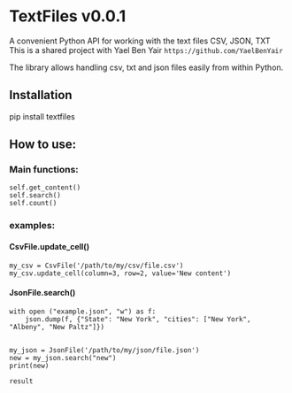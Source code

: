 # TextFiles v0.0.1
A convenient Python API for working with the text files CSV, JSON, TXT
This is a shared project with Yael Ben Yair `https://github.com/YaelBenYair`

The library allows handling csv, txt and json files easily from within Python.

## Installation
pip install textfiles

## How to use:

### Main functions:
    self.get_content()
    self.search()
    self.count()
    
    
### examples:

#### CsvFile.update_cell()
    my_csv = CsvFile('/path/to/my/csv/file.csv')
    my_csv.update_cell(column=3, row=2, value='New content')

#### JsonFile.search()
    with open ("example.json", "w") as f:
        json.dump(f, {"State": "New York", "cities": ["New York", "Albeny", "New Paltz"]})


    my_json = JsonFile('/path/to/my/json/file.json')
    new = my_json.search("new")
    print(new)

    result

